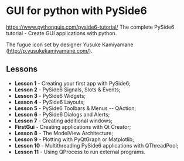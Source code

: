 # GUI for python with PySide6

https://www.pythonguis.com/pyside6-tutorial/ The complete PySide6 tutorial -
Create GUI applications with python.

The fugue icon set by designer Yusuke Kamiyamane
(http://p.yusukekamiyamane.com/).

## Lessons

- **Lesson 1** - Creating your first app with PySide6;
- **Lesson 2** - PySide6 Signals, Slots & Events;
- **Lesson 3** - PySide6 Widgets;
- **Lesson 4** - PySide6 Layouts;
- **Lesson 5** - PySide6 Toolbars & Menus -- QAction;
- **Lesson 6** - PySide6 Dialogs and Alerts;
- **Lesson 7** - Creating additional windows;
- **FirstGui** - Creating applications with Qt Creator;
- **Lesson 8** - The ModelView Architecture;
- **Lesson 9** - Plotting with PyQtGraph or Matplotlib;
- **Lesson 10** - Multithreading PySide6 applications with QThreadPool;
- **Lesson 11** - Using QProcess to run external programs.
